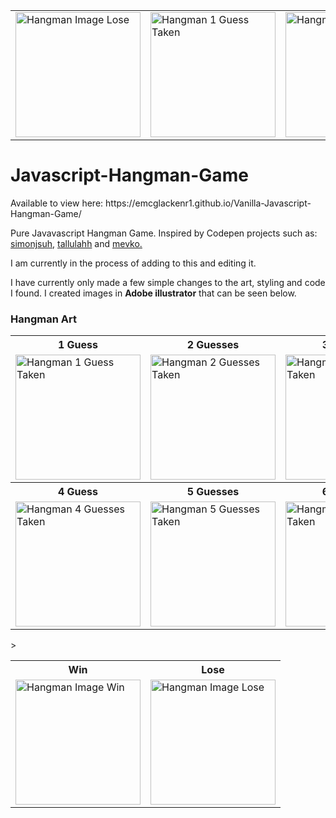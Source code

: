 <table align="center">
  <tr>
  
  <td><img src="https://user-images.githubusercontent.com/64873698/131189377-46ff8202-4bb3-4845-85cd-d97110c79858.jpg" width="200" alt="Hangman Image Lose"></td>
  <td><img src="https://user-images.githubusercontent.com/64873698/131161134-3c006101-38e0-48ed-8c21-f0b61a66c535.jpg" width="200" alt="Hangman 1 Guess Taken"></td>
  <td><img src="https://user-images.githubusercontent.com/64873698/131195318-08784260-96cd-4fd7-aa12-43fded006a26.jpg" width="200" alt="Hangman Image Win!"></td>
  </tr>
</table>

<p>
<h1> Javascript-Hangman-Game </h1>
Available to view here: https://emcglackenr1.github.io/Vanilla-Javascript-Hangman-Game/
</p>
<p>
Pure Javavascript Hangman Game. Inspired by Codepen projects such as: 
<a href="https://codepen.io/simonjsuh">simonjsuh</a>,
<a href="https://codepen.io/tallulahh">tallulahh</a>
and
<a href="https://codepen.io/mevko">mevko.</a>
</p>

<p>

I am currently in the process of adding to this and editing it.  

I have currently only made a few simple changes to the art, styling and code I found. I created images in <b> Adobe illustrator</b> that can be seen below.


<h3> Hangman Art </h3>

<table align="center">
  <tr>
        <th> 1 Guess </th>
      <th> 2 Guesses </th>
    <th> 3 Guesses </th>
  </tr>
<tr>
  
  <td> <img src="https://user-images.githubusercontent.com/64873698/131161134-3c006101-38e0-48ed-8c21-f0b61a66c535.jpg" width="200" alt="Hangman 1 Guess Taken"></td>
  <td> <img src="https://user-images.githubusercontent.com/64873698/131161138-188fa0f0-5926-42db-9b08-7ca98bb439e5.jpg" width="200"  alt="Hangman 2 Guesses Taken"></td>
  <td> <img src="https://user-images.githubusercontent.com/64873698/131161141-44c3eb7f-9f9c-4d58-b20a-30589238d711.jpg" width="200"  alt="Hangman 3 Guesses Taken"></td>
</tr>
    <tr>
        <th> 4 Guess </th>
      <th> 5 Guesses </th>
    <th> 6 Guesses </th>
  </tr>
<tr>
  <td> <img src="https://user-images.githubusercontent.com/64873698/131161145-60f7729d-72f4-4c12-9c14-1a86a02141aa.jpg" width="200"  alt="Hangman 4 Guesses Taken"></td>
  <td> <img src="https://user-images.githubusercontent.com/64873698/131161153-df1e96f1-3437-43c1-92d6-0b41b17fb221.jpg" width="200"  alt="Hangman 5 Guesses Taken"></td>
  <td> <img src="https://user-images.githubusercontent.com/64873698/131161155-373b82f1-3daa-403b-abe5-a05f884292eb.jpg" width="200"  alt="Hangman 6 Guesses Taken"></td>
</tr>
</table>

<table align="center">>
  <tr>
    <th> Win </th>
      <th> Lose </th> 
   <tr> 
   <td>
       <img src="https://user-images.githubusercontent.com/64873698/131195318-08784260-96cd-4fd7-aa12-43fded006a26.jpg" width="200"  alt="Hangman Image Win">
   </td>
   <td>
    <img src="https://user-images.githubusercontent.com/64873698/131189413-9b6253a6-09ba-4d14-a131-d7bf48455a4e.jpg" width="200"  alt="Hangman Image Lose">
   </td>
   </tr>
</table>

